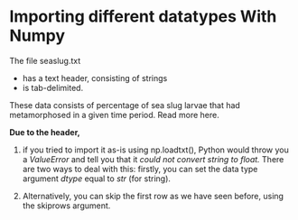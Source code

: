 # Importing different datatypes With Numpy

The file seaslug.txt

* has a text header, consisting of strings
* is tab-delimited.

These data consists of percentage of sea slug larvae that had metamorphosed in a given time period. Read more here.

**Due to the header,**
1. if you tried to import it as-is using np.loadtxt(), Python would throw you a *ValueError* and tell you that it *could not convert string to float.* There are two ways to deal with this: firstly, you can set the data type argument *dtype* equal to *str* (for string).

2. Alternatively, you can skip the first row as we have seen before, using the skiprows argument.
